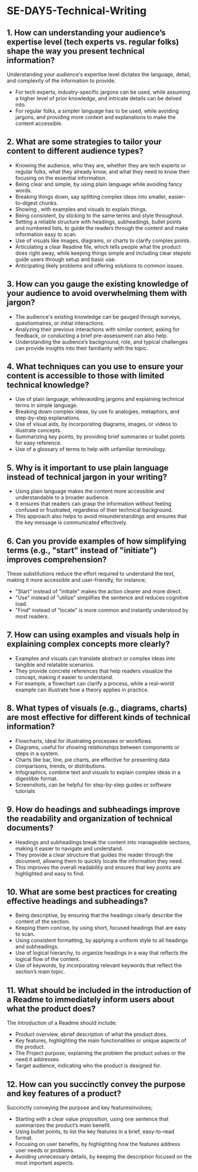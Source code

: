 # SE-DAY5-Technical-Writing
## 1. How can understanding your audience’s expertise level (tech experts vs. regular folks) shape the way you present technical information?
Understanding your audience's expertise level dictates the language, detail, and complexity of the information to provide. 
- For tech experts, industry-specific jargons can be used, while assuming a higher level of prior knowledge, and intricate details can be delved into. 
- For regular folks, a simpler language has to be used, while avoiding jargons, and providing more context and explanations to make the content accessible.
## 2. What are some strategies to tailor your content to different audience types?
- Knowing the audience, who they are, whether they are tech experts or regular folks, what they already know, and what they need to know then focusing on the essential information.
- Being clear and simple, by using plain language while avoiding fancy words.
- Breaking things down, say splitting complex ideas into smaller, easier-to-digest chunks.
- Showing , with examples and visuals to explain things.
- Being consistent, by sticking to the same terms and style throughout.
- Setting a reliable structure with headings, subheadings, bullet points and numbered lists, to guide the readers through the content and make information easy to scan.
- Use of visuals like images, diagrams, or charts to clarify complex points.
- Articulating a clear Readme file, which tells people what the product does right away, while keeping things simple and including clear stepsto guide users through setup and basic use.
- Anticipating likely problems and offering solutions to common issues.
## 3. How can you gauge the existing knowledge of your audience to avoid overwhelming them with jargon?
- The audience's existing knowledge can be gauged through surveys, questionnaires, or initial interactions. 
- Analyzing their previous interactions with similar content, asking for feedback, or conducting a brief pre-assessment can also help. 
- Understanding the audience’s background, role, and typical challenges can provide insights into their familiarity with the topic.
## 4. What techniques can you use to ensure your content is accessible to those with limited technical knowledge?
- Use of plain language, whilevaoiding jargons and explaining technical terms in simple language.
- Breaking down complex ideas, by use fo analogies, metaphors, and step-by-step explanations.
- Use of visual aids, by incorporating diagrams, images, or videos to illustrate concepts.
- Summarizing key points, by providing brief summaries or bullet points for easy reference.
- Use of a glossary of terms to help with unfamiliar terminology.
## 5. Why is it important to use plain language instead of technical jargon in your writing?
- Using plain language makes the content more accessible and understandable to a broader audience. 
- It ensures that readers can grasp the information without feeling confused or frustrated, regardless of their technical background. 
- This approach also helps to avoid misunderstandings and ensures that the key message is communicated effectively.
## 6. Can you provide examples of how simplifying terms (e.g., "start" instead of "initiate") improves comprehension?
These substitutions reduce the effort required to understand the text, making it more accessible and user-friendly, for instance;
- "Start" instead of "initiate" makes the action clearer and more direct.
- "Use" instead of "utilize" simplifies the sentence and reduces cognitive load.
- "Find" instead of "locate" is more common and instantly understood by most readers.
## 7. How can using examples and visuals help in explaining complex concepts more clearly?
- Examples and visuals can translate abstract or complex ideas into tangible and relatable scenarios.
- They provide concrete references that help readers visualize the concept, making it easier to understand.
- For example, a flowchart can clarify a process, while a real-world example can illustrate how a theory applies in practice.
## 8. What types of visuals (e.g., diagrams, charts) are most effective for different kinds of technical information?
- Flowcharts, ideal for illustrating processes or workflows.
- Diagrams, useful for showing relationships between components or steps in a system.
- Charts like bar, line, pie charts, are effective for presenting data comparisons, trends, or distributions.
- Infographics, combine text and visuals to explain complex ideas in a digestible format.
- Screenshots, can be helpful for step-by-step guides or software tutorials
## 9. How do headings and subheadings improve the readability and organization of technical documents?
- Headings and subheadings break the content into manageable sections, making it easier to navigate and understand. 
- They provide a clear structure that guides the reader through the document, allowing them to quickly locate the information they need.
- This improves the overall readability and ensures that key points are highlighted and easy to find.
## 10. What are some best practices for creating effective headings and subheadings?
- Being descriptive, by ensuring that the headings clearly describe the content of the section.
- Keeping them concise, by using short, focused headings that are easy to scan.
- Using consistent formatting, by applying a uniform style to all headings and subheadings.
- Use of logical hierarchy, to organize headings in a way that reflects the logical flow of the content.
- Use of keywords, by incorporating relevant keywords that reflect the section’s main topic.
## 11. What should be included in the introduction of a Readme to immediately inform users about what the product does?
The introduction of a Readme should include:
- Product overview, abrief description of what the product does.
- Key features, highlighting the main functionalities or unique aspects of the product.
- The Project purpose, explaining the problem the product solves or the need it addresses.
- Target audience, indicating who the product is designed for.
## 12. How can you succinctly convey the purpose and key features of a product?
Succinctly conveying the purpose and key featuresinvolves;
- Starting with a clear value proposition, using one sentence that summarizes the product’s main benefit.
- Using bullet points, to list the key features in a brief, easy-to-read format.
- Focusing on user benefits, by highlighting how the features address user needs or problems.
- Avoiding unnecessary details, by keeping the description focused on the most important aspects.
